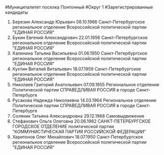 #Муниципалитет
поселка Понтонный
#Округ
1
#Зарегистрированные кандидаты
1. Березин Александр Юрьевич 08.10.1966
Санкт-Петербургское региональное отделение Всероссийской политической партии "ЕДИНАЯ РОССИЯ"
2. Букин Евгений Александрович 22.01.1956
Санкт-Петербургское региональное отделение Всероссийской политической партии "ЕДИНАЯ РОССИЯ"
3. Калинина Татьяна Васильевна 01.06.1950
Санкт-Петербургское региональное отделение Всероссийской политической партии "ЕДИНАЯ РОССИЯ"
4. Кухтин Виталий Витальевич 18.07.1959
Санкт-Петербургское региональное отделение Всероссийской политической партии "ЕДИНАЯ РОССИЯ"
5. Николаев Григорий Анатольевич 07.09.1955
Региональное отделение Политической партии СПРАВЕДЛИВАЯ РОССИЯ в городе Санкт-Петербурге
6. Русакова Надежда Николаевна 14.03.1964
Региональное отделение Политической партии СПРАВЕДЛИВАЯ РОССИЯ в городе Санкт-Петербурге
7. Соляник Татьяна Александровна 29.12.1968
Самовыдвижение
8. Стефанович Ольга Олеговна 20.06.1982
САНКТ-ПЕТЕРБУРГСКОЕ ГОРОДСКОЕ ОТДЕЛЕНИЕ политической партии "КОММУНИСТИЧЕСКАЯ ПАРТИЯ РОССИЙСКОЙ ФЕДЕРАЦИИ"
9. Харитонов Олег Михайлович 18.07.1950
Санкт-Петербургское региональное отделение Всероссийской политической партии "ЕДИНАЯ РОССИЯ"
